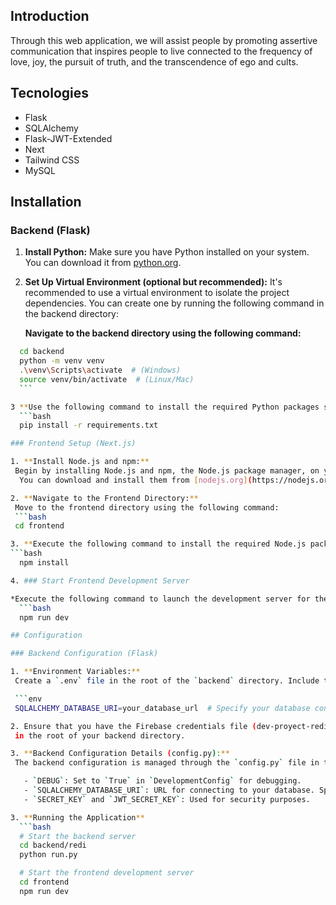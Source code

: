 ## Introduction
Through this web application, we will assist people by promoting assertive communication that inspires
people to live connected to the frequency of love, joy, the pursuit of truth, and the transcendence of ego and cults.
## Tecnologies
- Flask
- SQLAlchemy
- Flask-JWT-Extended 
- Next
- Tailwind CSS
- MySQL

## Installation

### Backend (Flask)

1. **Install Python:**
   Make sure you have Python installed on your system. You can download it from [python.org](https://www.python.org/downloads/).

2. **Set Up Virtual Environment (optional but recommended):**
   It's recommended to use a virtual environment to isolate the project dependencies.
   You can create one by running the following command in the backend directory:

   **Navigate to the backend directory using the following command:**
  ```bash
    cd backend
    python -m venv venv
    .\venv\Scripts\activate  # (Windows)
    source venv/bin/activate  # (Linux/Mac)
    ```

3 **Use the following command to install the required Python packages specified in the `requirements.txt` file:**
    ```bash
    pip install -r requirements.txt

### Frontend Setup (Next.js)

1. **Install Node.js and npm:**
   Begin by installing Node.js and npm, the Node.js package manager, on your system.
    You can download and install them from [nodejs.org](https://nodejs.org/).

2. **Navigate to the Frontend Directory:**
   Move to the frontend directory using the following command:
   ```bash
   cd frontend

3. **Execute the following command to install the required Node.js packages and dependencies for the frontend:**
  ```bash
    npm install

4. ### Start Frontend Development Server

*Execute the following command to launch the development server for the frontend:*
    ```bash
    npm run dev

## Configuration

### Backend Configuration (Flask)

1. **Environment Variables:**
   Create a `.env` file in the root of the `backend` directory. Include the following environment variables:

   ```env
   SQLALCHEMY_DATABASE_URI=your_database_url  # Specify your database connection URL

2. Ensure that you have the Firebase credentials file (dev-proyect-redi-firebase-adminsdk-fu8it-8ae628d9ad.json)
   in the root of your backend directory.

3. **Backend Configuration Details (config.py):**
   The backend configuration is managed through the `config.py` file in the `backend` directory. Below is a summary of key configurations:

     - `DEBUG`: Set to `True` in `DevelopmentConfig` for debugging.
     - `SQLALCHEMY_DATABASE_URI`: URL for connecting to your database. Specified in the `.env` file.
     - `SECRET_KEY` and `JWT_SECRET_KEY`: Used for security purposes.

3. **Running the Application**
    ```bash
    # Start the backend server
    cd backend/redi
    python run.py

    # Start the frontend development server
    cd frontend
    npm run dev
